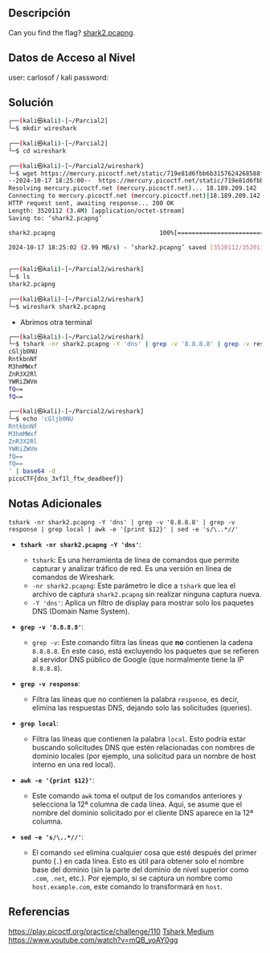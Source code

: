 ## Descripción 
Can you find the flag? [shark2.pcapng](https://mercury.picoctf.net/static/719e81d6fbb6b3157624268588fc0de8/shark2.pcapng).

## Datos de Acceso al Nivel
user: carlosof / kali
password:

## Solución
```bash
┌──(kali㉿kali)-[~/Parcial2]
└─$ mkdir wireshark          
                                                                                                                                                                      
┌──(kali㉿kali)-[~/Parcial2]
└─$ cd wireshark 
                                                                                                                                                                      
┌──(kali㉿kali)-[~/Parcial2/wireshark]
└─$ wget https://mercury.picoctf.net/static/719e81d6fbb6b3157624268588fc0de8/shark2.pcapng          
--2024-10-17 18:25:00--  https://mercury.picoctf.net/static/719e81d6fbb6b3157624268588fc0de8/shark2.pcapng
Resolving mercury.picoctf.net (mercury.picoctf.net)... 18.189.209.142
Connecting to mercury.picoctf.net (mercury.picoctf.net)|18.189.209.142|:443... connected.
HTTP request sent, awaiting response... 200 OK
Length: 3520112 (3.4M) [application/octet-stream]
Saving to: ‘shark2.pcapng’

shark2.pcapng                             100%[===================================================================================>]   3.36M  2.99MB/s    in 1.1s    

2024-10-17 18:25:02 (2.99 MB/s) - ‘shark2.pcapng’ saved [3520112/3520112]

                                                                                                                                                                      
┌──(kali㉿kali)-[~/Parcial2/wireshark]
└─$ ls
shark2.pcapng
                                                                                                                                                                      
┌──(kali㉿kali)-[~/Parcial2/wireshark]
└─$ wireshark shark2.pcapng    
```
- Abrimos otra terminal 
```bash
┌──(kali㉿kali)-[~/Parcial2/wireshark]
└─$ tshark -nr shark2.pcapng -Y 'dns' | grep -v '8.8.8.8' | grep -v response | grep local | awk -e '{print $12}' | sed -e 's/\..*//'
cGljb0NU
RntkbnNf
M3hmMWxf
ZnR3X2Rl
YWRiZWVm
fQ==
fQ==
                                                                                                                                                  
┌──(kali㉿kali)-[~/Parcial2/wireshark]
└─$ echo 'cGljb0NU                                                 
RntkbnNf
M3hmMWxf
ZnR3X2Rl
YWRiZWVm
fQ==
fQ==
' | base64 -d
picoCTF{dns_3xf1l_ftw_deadbeef}}    
```

## Notas Adicionales
`tshark -nr shark2.pcapng -Y 'dns' | grep -v '8.8.8.8' | grep -v response | grep local | awk -e '{print $12}' | sed -e 's/\..*//'`

- **`tshark -nr shark2.pcapng -Y 'dns'`**:
    - `tshark`: Es una herramienta de línea de comandos que permite capturar y analizar tráfico de red. Es una versión en línea de comandos de Wireshark.
    - `-nr shark2.pcapng`: Este parámetro le dice a `tshark` que lea el archivo de captura `shark2.pcapng` sin realizar ninguna captura nueva.
    - `-Y 'dns'`: Aplica un filtro de display para mostrar solo los paquetes DNS (Domain Name System).
    
- **`grep -v '8.8.8.8'`**:
    - `grep -v`: Este comando filtra las líneas que **no** contienen la cadena `8.8.8.8`. En este caso, está excluyendo los paquetes que se refieren al servidor DNS público de Google (que normalmente tiene la IP `8.8.8.8`).
    
- **`grep -v response`**:
    - Filtra las líneas que no contienen la palabra `response`, es decir, elimina las respuestas DNS, dejando solo las solicitudes (queries).
    
- **`grep local`**:
    - Filtra las líneas que contienen la palabra `local`. Esto podría estar buscando solicitudes DNS que estén relacionadas con nombres de dominio locales (por ejemplo, una solicitud para un nombre de host interno en una red local).
    
- **`awk -e '{print $12}'`**:
    - Este comando `awk` toma el output de los comandos anteriores y selecciona la 12ª columna de cada línea. Aquí, se asume que el nombre del dominio solicitado por el cliente DNS aparece en la 12ª columna.
    
- **`sed -e 's/\..*//'`**:
    - El comando `sed` elimina cualquier cosa que esté después del primer punto (`.`) en cada línea. Esto es útil para obtener solo el nombre base del dominio (sin la parte del dominio de nivel superior como `.com`, `.net`, etc.). Por ejemplo, si se captura un nombre como `host.example.com`, este comando lo transformará en `host`.
## Referencias 
https://play.picoctf.org/practice/challenge/110
[Tshark ](https://tshark.dev/setup/install/)
[Medium](https://medium.com/@matus.vaclav1/picoctf-wireshark-twoo-twooo-two-twoo-7f00d1a923b4)
https://www.youtube.com/watch?v=mQB_yoAY0gg